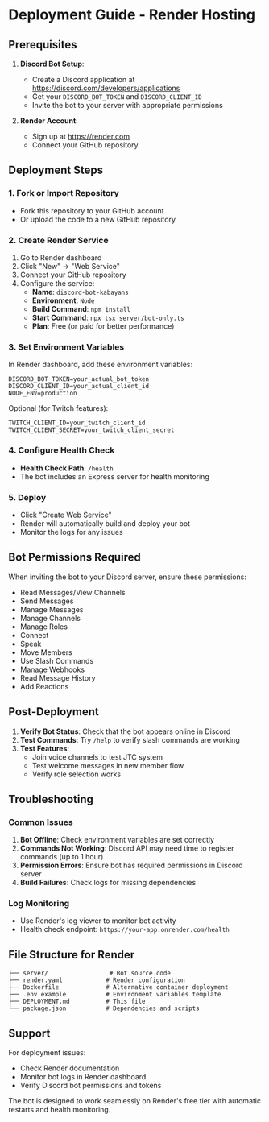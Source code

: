# Deployment Guide - Render Hosting

## Prerequisites

1. **Discord Bot Setup**:
   - Create a Discord application at https://discord.com/developers/applications
   - Get your `DISCORD_BOT_TOKEN` and `DISCORD_CLIENT_ID`
   - Invite the bot to your server with appropriate permissions

2. **Render Account**:
   - Sign up at https://render.com
   - Connect your GitHub repository

## Deployment Steps

### 1. Fork or Import Repository
- Fork this repository to your GitHub account
- Or upload the code to a new GitHub repository

### 2. Create Render Service
1. Go to Render dashboard
2. Click "New" → "Web Service"
3. Connect your GitHub repository
4. Configure the service:
   - **Name**: `discord-bot-kabayans`
   - **Environment**: `Node`
   - **Build Command**: `npm install`
   - **Start Command**: `npx tsx server/bot-only.ts`
   - **Plan**: Free (or paid for better performance)

### 3. Set Environment Variables
In Render dashboard, add these environment variables:

```
DISCORD_BOT_TOKEN=your_actual_bot_token
DISCORD_CLIENT_ID=your_actual_client_id
NODE_ENV=production
```

Optional (for Twitch features):
```
TWITCH_CLIENT_ID=your_twitch_client_id
TWITCH_CLIENT_SECRET=your_twitch_client_secret
```

### 4. Configure Health Check
- **Health Check Path**: `/health`
- The bot includes an Express server for health monitoring

### 5. Deploy
- Click "Create Web Service"
- Render will automatically build and deploy your bot
- Monitor the logs for any issues

## Bot Permissions Required

When inviting the bot to your Discord server, ensure these permissions:
- Read Messages/View Channels
- Send Messages
- Manage Messages
- Manage Channels
- Manage Roles
- Connect
- Speak
- Move Members
- Use Slash Commands
- Manage Webhooks
- Read Message History
- Add Reactions

## Post-Deployment

1. **Verify Bot Status**: Check that the bot appears online in Discord
2. **Test Commands**: Try `/help` to verify slash commands are working
3. **Test Features**: 
   - Join voice channels to test JTC system
   - Test welcome messages in new member flow
   - Verify role selection works

## Troubleshooting

### Common Issues

1. **Bot Offline**: Check environment variables are set correctly
2. **Commands Not Working**: Discord API may need time to register commands (up to 1 hour)
3. **Permission Errors**: Ensure bot has required permissions in Discord server
4. **Build Failures**: Check logs for missing dependencies

### Log Monitoring
- Use Render's log viewer to monitor bot activity
- Health check endpoint: `https://your-app.onrender.com/health`

## File Structure for Render

```
├── server/                 # Bot source code
├── render.yaml            # Render configuration
├── Dockerfile             # Alternative container deployment
├── .env.example           # Environment variables template
├── DEPLOYMENT.md          # This file
└── package.json           # Dependencies and scripts
```

## Support

For deployment issues:
- Check Render documentation
- Monitor bot logs in Render dashboard
- Verify Discord bot permissions and tokens

The bot is designed to work seamlessly on Render's free tier with automatic restarts and health monitoring.